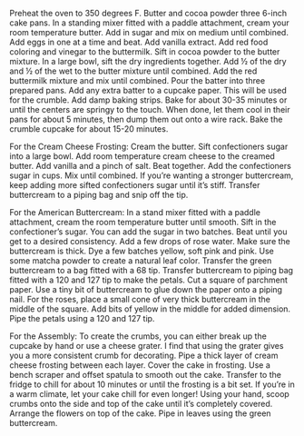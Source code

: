 Preheat the oven to 350 degrees F. Butter and cocoa powder three 6-inch cake pans.
In a standing mixer fitted with a paddle attachment, cream your room temperature butter. Add in sugar and mix on medium until combined.
Add eggs in one at a time and beat. Add vanilla extract.
Add red food coloring and vinegar to the buttermilk.
Sift in cocoa powder to the butter mixture.
In a large bowl, sift the dry ingredients together.
Add ½ of the dry and ½ of the wet to the butter mixture until combined.
Add the red buttermilk mixture and mix until combined.
Pour the batter into three prepared pans. Add any extra batter to a cupcake paper. This will be used for the crumble. Add damp baking strips. 
Bake for about 30-35 minutes or until the centers are springy to the touch. When done, let them cool in their pans for about 5 minutes, then dump them out onto a wire rack.
Bake the crumble cupcake for about 15-20 minutes.

For the Cream Cheese Frosting:
Cream the butter. Sift confectioners sugar into a large bowl.
Add room temperature cream cheese to the creamed butter. Add vanilla and a pinch of salt. Beat together.
Add the confectioners sugar in cups. Mix until combined. If you’re wanting a stronger buttercream, keep adding more sifted confectioners sugar until it’s stiff. Transfer buttercream to a piping bag and snip off the tip.

For the American Buttercream:
In a stand mixer fitted with a paddle attachment, cream the room temperature butter until smooth.
Sift in the confectioner’s sugar. You can add the sugar in two batches.
Beat until you get to a desired consistency. Add a few drops of rose water. Make sure the buttercream is thick.
Dye a few batches yellow, soft pink and pink. Use some matcha powder to create a natural leaf color. Transfer the green buttercream to a bag fitted with a 68 tip.
Transfer buttercream to piping bag fitted with a 120 and 127 tip to make the petals.
Cut a square of parchment paper. Use a tiny bit of buttercream to glue down the paper onto a piping nail.
For the roses, place a small cone of very thick buttercream in the middle of the square.
Add bits of yellow in the middle for added dimension. Pipe the petals using a 120 and 127 tip.

For the Assembly:
To create the crumbs, you can either break up the cupcake by hand or use a cheese grater. I find that using the grater gives you a more consistent crumb for decorating.
Pipe a thick layer of cream cheese frosting between each layer. Cover the cake in frosting.
Use a bench scraper and offset spatula to smooth out the cake. Transfer to the fridge to chill for about 10 minutes or until the frosting is a bit set. If you’re in a warm climate, let your cake chill for even longer!
Using your hand, scoop crumbs onto the side and top of the cake until it’s completely covered.
Arrange the flowers on top of the cake. Pipe in leaves using the green buttercream.